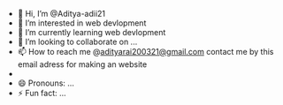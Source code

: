 - 👋 Hi, I’m @Aditya-adii21
- 👀 I’m interested in web devlopment
- 🌱 I’m currently learning web devlopment
- 💞️ I’m looking to collaborate on ...
- 📫 How to reach me @adityarai200321@gmail.com contact me by this email adress for making an website
- 
- 😄 Pronouns: ...
- ⚡ Fun fact: ...

<!---
Aditya-adii21/Aditya-adii21 is a ✨ special ✨ repository because its `README.md` (this file) appears on your GitHub profile.
You can click the Preview link to take a look at your changes.
--->
